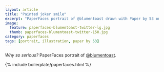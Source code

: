 ```yaml
---
layout: article
title: "Painted joker smile"
excerpt: "PaperFaces portrait of @blumentoast drawn with Paper by 53 on an iPad."
image: 
  feature: paperfaces-blumentoast-twitter-lg.jpg
  thumb: paperfaces-blumentoast-twitter-150.jpg
category: paperfaces
tags: [portrait, illustration, paper by 53]
---
```


*Why so serious?* PaperFaces portrait of [@blumentoast](http://twitter.com/blumentoast).

{% include boilerplate/paperfaces.html %}